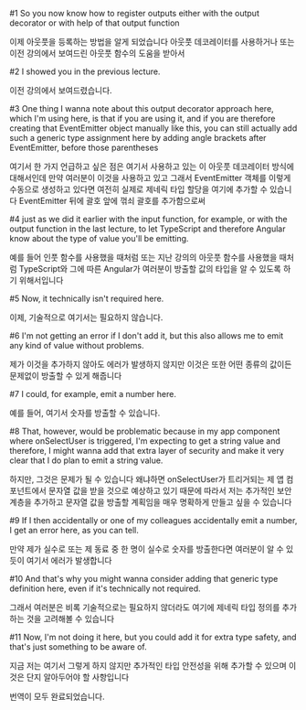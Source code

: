 #1
So you now know how to register outputs
either with
the output decorator
or with help of
that output function

이제 아웃풋을 등록하는 방법을 알게 되었습니다
아웃풋 데코레이터를 사용하거나
또는
이전 강의에서 보여드린
아웃풋 함수의 도움을 받아서

#2
I showed you
in the previous lecture.

이전 강의에서
보여드렸습니다.

#3
One thing I wanna note
about this output decorator approach here,
which I'm using here, is that
if you are using it,
and if you are therefore creating
that EventEmitter object manually like this,
you can still actually add
such a generic type assignment here
by adding angle brackets
after EventEmitter,
before those parentheses

여기서 한 가지 언급하고 싶은 점은
여기서 사용하고 있는 이 아웃풋 데코레이터 방식에 대해서인데
만약 여러분이 이것을 사용하고 있고
그래서 EventEmitter 객체를 이렇게 수동으로 생성하고 있다면
여전히 실제로 제네릭 타입 할당을
여기에 추가할 수 있습니다
EventEmitter 뒤에
괄호 앞에
꺾쇠 괄호를 추가함으로써

#4
just as we did it earlier with the input function,
for example,
or with the output function
in the last lecture,
to let TypeScript and therefore Angular know
about the type of value you'll be emitting.

예를 들어 인풋 함수를 사용했을 때처럼
또는
지난 강의의 아웃풋 함수를 사용했을 때처럼
TypeScript와 그에 따른 Angular가
여러분이 방출할 값의 타입을 알 수 있도록 하기 위해서입니다

#5
Now, it technically isn't required here.

이제, 기술적으로 여기서는 필요하지 않습니다.

#6
I'm not getting an error
if I don't add it,
but this also allows me to emit
any kind of value without problems.

제가 이것을 추가하지 않아도
에러가 발생하지 않지만
이것은 또한 어떤 종류의 값이든
문제없이 방출할 수 있게 해줍니다

#7
I could, for example, emit a number here.

예를 들어, 여기서 숫자를 방출할 수 있습니다.

#8
That, however, would be problematic
because in my app component
where onSelectUser is triggered,
I'm expecting to get a string value
and therefore, I might wanna add
that extra layer of security and make it very clear
that I do plan to emit a string value.

하지만, 그것은 문제가 될 수 있습니다
왜냐하면 onSelectUser가 트리거되는
제 앱 컴포넌트에서
문자열 값을 받을 것으로 예상하고 있기 때문에
따라서 저는 추가적인 보안 계층을 추가하고
문자열 값을 방출할 계획임을
매우 명확하게 만들고 싶을 수 있습니다

#9
If I then accidentally or one of my colleagues accidentally
emit a number,
I get an error here,
as you can tell.

만약 제가 실수로 또는 제 동료 중 한 명이 실수로
숫자를 방출한다면
여러분이 알 수 있듯이
여기서 에러가 발생합니다

#10
And that's why you might wanna consider
adding that generic type definition here,
even if it's technically not required.

그래서 여러분은
비록 기술적으로는 필요하지 않더라도
여기에 제네릭 타입 정의를 추가하는 것을
고려해볼 수 있습니다

#11
Now, I'm not doing it here,
but you could add it for extra type safety,
and that's just something to be aware of.

지금 저는 여기서 그렇게 하지 않지만
추가적인 타입 안전성을 위해 추가할 수 있으며
이것은 단지 알아두어야 할 사항입니다

번역이 모두 완료되었습니다.
